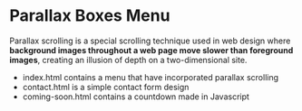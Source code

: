# Parallax Boxes Menu

Parallax scrolling is a special scrolling technique used in web design where **background images throughout a web page move slower than foreground images**, creating an illusion of depth on a two-dimensional site.

 - index.html contains a menu that have incorporated parallax scrolling
 - contact.html is a simple contact form design
 - coming-soon.html contains a countdown made in Javascript 